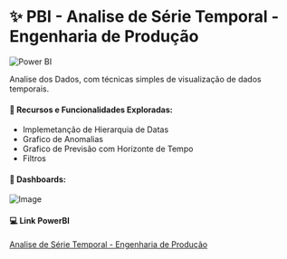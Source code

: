 # ✨ PBI - Analise de Série Temporal - Engenharia de Produção

![Power BI](https://img.shields.io/badge/Power-BI-d6c936?style=for-the-badge&logo=power-bi&logoColor=white)

Analise dos Dados, com técnicas simples de visualização de dados temporais. 


#### 🤝 Recursos e Funcionalidades Exploradas:

- Implemetanção de Hierarquia de Datas
- Grafico de Anomalias
- Grafico de Previsão com Horizonte de Tempo
- Filtros

#### 🧰 Dashboards:

![Image](\image\image.png)


#### 💻 Link PowerBI
[Analise de Série Temporal - Engenharia de Produção](https://app.powerbi.com/links/t9du-xSJOq?ctid=ab92b966-4489-4c22-9fc6-1535db65d26f&pbi_source=linkShare)